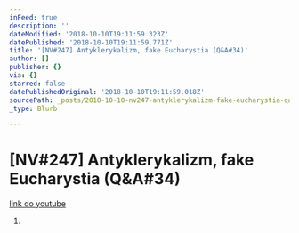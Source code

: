 ```yaml
---
inFeed: true
description: ''
dateModified: '2018-10-10T19:11:59.323Z'
datePublished: '2018-10-10T19:11:59.771Z'
title: '[NV#247] Antyklerykalizm, fake Eucharystia (Q&A#34)'
author: []
publisher: {}
via: {}
starred: false
datePublishedOriginal: '2018-10-10T19:11:59.018Z'
sourcePath: _posts/2018-10-10-nv247-antyklerykalizm-fake-eucharystia-qanda34.md
_type: Blurb

---
```

# \[NV\#247\] Antyklerykalizm, fake Eucharystia (Q&A\#34)
[link do youtube][0]

1. 

[0]: https://www.youtube.com/watch?v=BamSpCc2MBk